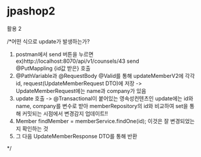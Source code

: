 # jpashop2
활용 2



 /*어떤 식으로 update가 발생하는가?
 1. postman에서 send 버튼을 누르면 ex)http://localhost:8070/api/v1/counsels/43  send  
 @PutMappling {id값 받은} 호출
 2. @PathVariable과 @RequestBody @Valid를 통해 updateMemberV2에 각각 id, request(UpdateMemberRequest DTO)에 저장
    -> UpdateMemberRequest에는 name과 company가 있음
 3. update 호출 -> @Transactional이 붙어있는 영속성컨텐츠인 update에는 id와 name, company를 변수로 받아
 memberRepository의 id와 비교하여 set을 통해 커밋되는 시점에서 변경감지 업데이트!!
 4.  Member findMember = memberService.findOne(id);  이것은 잘 변경되었는지 확인하는 것
 5. 그 다음 UpdateMemberResponse DTO를 통해 반환

  */
